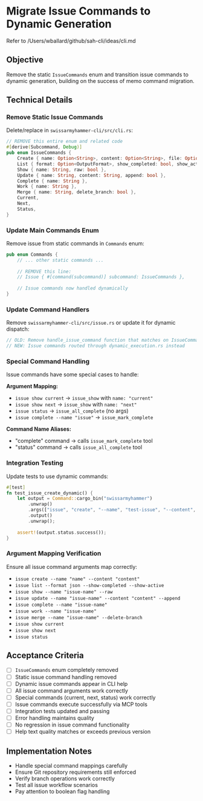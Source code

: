 # Migrate Issue Commands to Dynamic Generation

Refer to /Users/wballard/github/sah-cli/ideas/cli.md

## Objective
Remove the static `IssueCommands` enum and transition issue commands to dynamic generation, building on the success of memo command migration.

## Technical Details

### Remove Static Issue Commands
Delete/replace in `swissarmyhammer-cli/src/cli.rs`:

```rust
// REMOVE this entire enum and related code
#[derive(Subcommand, Debug)]
pub enum IssueCommands {
    Create { name: Option<String>, content: Option<String>, file: Option<PathBuf> },
    List { format: Option<OutputFormat>, show_completed: bool, show_active: bool },
    Show { name: String, raw: bool },
    Update { name: String, content: String, append: bool },
    Complete { name: String },
    Work { name: String },
    Merge { name: String, delete_branch: bool },
    Current,
    Next,
    Status,
}
```

### Update Main Commands Enum
Remove issue from static commands in `Commands` enum:

```rust
pub enum Commands {
    // ... other static commands ...
    
    // REMOVE this line:
    // Issue { #[command(subcommand)] subcommand: IssueCommands },
    
    // Issue commands now handled dynamically
}
```

### Update Command Handlers
Remove `swissarmyhammer-cli/src/issue.rs` or update it for dynamic dispatch:

```rust
// OLD: Remove handle_issue_command function that matches on IssueCommands enum  
// NEW: Issue commands routed through dynamic_execution.rs instead
```

### Special Command Handling
Issue commands have some special cases to handle:

**Argument Mapping:**
- `issue show current` → `issue_show` with `name: "current"`
- `issue show next` → `issue_show` with `name: "next"`  
- `issue status` → `issue_all_complete` (no args)
- `issue complete --name "issue"` → `issue_mark_complete`

**Command Name Aliases:**
- "complete" command → calls `issue_mark_complete` tool
- "status" command → calls `issue_all_complete` tool

### Integration Testing  
Update tests to use dynamic commands:

```rust
#[test]
fn test_issue_create_dynamic() {
    let output = Command::cargo_bin("swissarmyhammer")
        .unwrap()
        .args(["issue", "create", "--name", "test-issue", "--content", "Test issue"])
        .output()
        .unwrap();
    
    assert!(output.status.success());
}
```

### Argument Mapping Verification
Ensure all issue command arguments map correctly:
- `issue create --name "name" --content "content"`
- `issue list --format json --show-completed --show-active`  
- `issue show --name "issue-name" --raw`
- `issue update --name "issue-name" --content "content" --append`
- `issue complete --name "issue-name"`
- `issue work --name "issue-name"`
- `issue merge --name "issue-name" --delete-branch`
- `issue show current`
- `issue show next`  
- `issue status`

## Acceptance Criteria
- [ ] `IssueCommands` enum completely removed
- [ ] Static issue command handling removed
- [ ] Dynamic issue commands appear in CLI help
- [ ] All issue command arguments work correctly
- [ ] Special commands (current, next, status) work correctly
- [ ] Issue commands execute successfully via MCP tools
- [ ] Integration tests updated and passing
- [ ] Error handling maintains quality
- [ ] No regression in issue command functionality
- [ ] Help text quality matches or exceeds previous version

## Implementation Notes
- Handle special command mappings carefully
- Ensure Git repository requirements still enforced
- Verify branch operations work correctly
- Test all issue workflow scenarios
- Pay attention to boolean flag handling